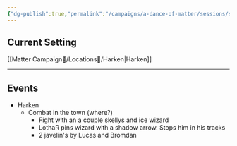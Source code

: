```yaml
---
{"dg-publish":true,"permalink":"/campaigns/a-dance-of-matter/sessions/session-012/"}
---
```



## Current Setting
[[Matter Campaign📁/Locations📌/Harken\|Harken]]

---

## Events
-   Harken
	-   Combat in the town (where?)
		-   Fight with an a couple skellys and ice wizard
		-   LothaR pins wizard with a shadow arrow. Stops him in his tracks
		-   2 javelin's by Lucas and Bromdan
